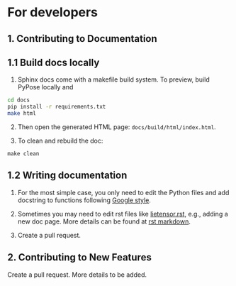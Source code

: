 # For developers

## 1. Contributing to Documentation

## 1.1 Build docs locally

1. Sphinx docs come with a makefile build system. To preview, build PyPose locally and

```bash
cd docs
pip install -r requirements.txt
make html
```

2. Then open the generated HTML page: `docs/build/html/index.html`.

3. To clean and rebuild the doc:
```
make clean
```


## 1.2 Writing documentation

1. For the most simple case, you only need to edit the Python files and add docstring to functions following [Google style](https://sphinxcontrib-napoleon.readthedocs.io/en/latest/example_google.html).

2. Sometimes you may need to edit rst files like [lietensor.rst](docs/source/lietensor.rst), e.g., adding a new doc page.
More details can be found at [rst markdown](https://www.sphinx-doc.org/en/master/usage/restructuredtext/basics.html).

3. Create a pull request.

## 2. Contributing to New Features

Create a pull request. More details to be added.
